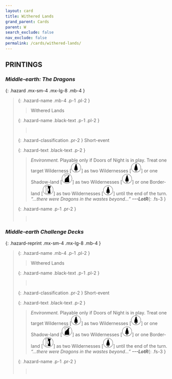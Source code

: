 ```yaml
---
layout: card
title: Withered Lands
grand_parent: Cards
parent: W
search_exclude: false
nav_exclude: false
permalink: /cards/withered-lands/
---
```


## PRINTINGS


### _Middle-earth: The Dragons_

{: .hazard .mx-sm-4 .mx-lg-8 .mb-4 }
> {: .hazard-name .mb-4 .p-1 .pl-2 }
> > <div class="hazard-mp"></div>
> > <div class="card-name">Withered Lands</div>
>
> {: .hazard-name .black-text .p-1 .pl-2 }
> > &nbsp;
>
> {: .hazard-classification .pr-2 }
> Short-event
>
> {: .hazard-text .black-text .p-2 }
> > _Environment._ Playable only if Doors of Night is in play. Treat one target Wilderness \[![](/assets/images/wilderness.svg)] as two Wildernesses \[![](/assets/images/wilderness.svg)] or one Shadow-land \[![](/assets/images/shadow-land.svg)] as two Wildernesses \[![](/assets/images/wilderness.svg)] or one Border-land \[![](/assets/images/border-land.svg)] as two Wildernesses \[![](/assets/images/wilderness.svg)] until the end of the turn. <br>_“...there were Dragons in the wastes beyond...”_ ***---&#65279;LotR***{: .fs-3 } 
>
> {: .hazard-name .p-1 .pr-2 }
> > <div class="card-shield"></div>
> > <div class="card-corruption">&nbsp;</div>

### _Middle-earth Challenge Decks_

{: .hazard-reprint .mx-sm-4 .mx-lg-8 .mb-4 }
> {: .hazard-name .mb-4 .p-1 .pl-2 }
> > <div class="hazard-mp"></div>
> > <div class="card-name">Withered Lands</div>
>
> {: .hazard-name .black-text .p-1 .pl-2 }
> > &nbsp;
>
> {: .hazard-classification .pr-2 }
> Short-event
>
> {: .hazard-text .black-text .p-2 }
> > _Environment._ Playable only if Doors of Night is in play. Treat one target Wilderness \[![](/assets/images/wilderness.svg)] as two Wildernesses \[![](/assets/images/wilderness.svg)] or one Shadow-land \[![](/assets/images/shadow-land.svg)] as two Wildernesses \[![](/assets/images/wilderness.svg)] or one Border-land \[![](/assets/images/border-land.svg)] as two Wildernesses \[![](/assets/images/wilderness.svg)] until the end of the turn. <br>_“...there were Dragons in the wastes beyond...”_ ***---&#65279;LotR***{: .fs-3 } 
>
> {: .hazard-name .p-1 .pr-2 }
> > <div class="card-shield"></div>
> > <div class="card-corruption-white">&nbsp;</div>
